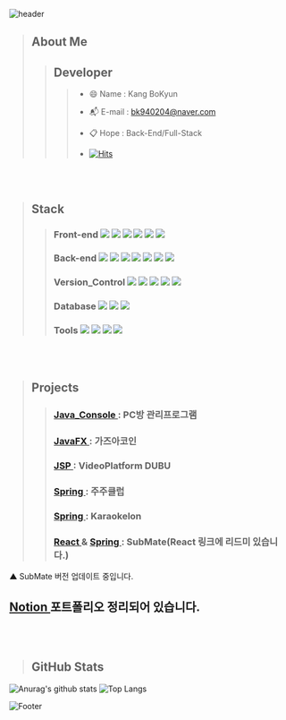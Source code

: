 ![header](https://capsule-render.vercel.app/api?type=waving&color=auto&height=300&section=header&text=강%20보균&fontSize=90)

> About Me
> ---
>> Developer
>> ---
>>> * :smile: Name : Kang BoKyun  
>>> - :mailbox_with_mail: E-mail : bk940204@naver.com
>>> + :clipboard:  Hope : Back-End/Full-Stack
>>> - [![Hits](https://hits.seeyoufarm.com/api/count/incr/badge.svg?url=https%3A%2F%2Fgithub.com%2Fkangbokyun&count_bg=%23BEBEBE&title_bg=%235E5E5E&icon=&icon_color=%23FFFFFF&title=hits&edge_flat=true)](https://hits.seeyoufarm.com)
<br />
<br />

> Stack
> ---
>> ### Front-end  <img src="https://img.shields.io/badge/-React-%2361DAFB?style=for-the-badge&logo=React&logoColor=black"> <img src="https://img.shields.io/badge/JAVASCRIPT-F7DF1E?style=for-the-badge&logo=javascript&logoColor=black"> <img src="https://img.shields.io/badge/-HTML5-%23E34F26?style=for-the-badge&logo=HTML5&logoColor=white"> <img src="https://img.shields.io/badge/-CSS3-%231572B6?style=for-the-badge&logo=CSS3&logoColor=white"> <img src="https://img.shields.io/badge/Jquery-0769AD?style=for-the-badge&logo=jquery&logoColor=white"> <img src="https://img.shields.io/badge/BootStrap-7952B3?style=for-the-badge&logo=bootstrap&logoColor=white"> 
>> ### Back-end  <img src="https://img.shields.io/badge/kotlin-7F52FF?style=for-the-badge&logo=Kotlin&logoColor=white"> <img src="https://img.shields.io/badge/java-007396?style=for-the-badge&logo=java&logoColor=white"> <img src="https://img.shields.io/badge/JSP-007396?style=for-the-badge&logo=JSP&logoColor=white"> <img src="https://img.shields.io/badge/Spring-%236DB33F?style=for-the-badge&logo=Spring&logoColor=white"> <img src="https://img.shields.io/badge/SPRINGBOOT-6DB33F?style=for-the-badge&logo=springboot&logoColor=white">  <img src="https://img.shields.io/badge/GRADLE-02303A?style=for-the-badge&logo=gradle&logoColor=white"> <img src="https://img.shields.io/badge/-Maven-%23C71A36?style=for-the-badge&logo=Apache%20Maven&logoColor=white">
>> ### Version_Control  <img src="https://img.shields.io/badge/Git-F05032?style=for-the-badge&logo=git&logoColor=white"> <img src="https://img.shields.io/badge/GitHub-181717?style=for-the-badge&logo=github&logoColor=white"> <img src="https://img.shields.io/badge/-SVN-blue?style=for-the-badge&logo=Git&logoColor=white"> <img src="https://img.shields.io/badge/-Notion-white?style=for-the-badge&logo=Notion&logoColor=black"> <img src="https://img.shields.io/badge/-Sourcetree-%230052CC?style=for-the-badge&logo=Sourcetree&logoColor=white">
>> ### Database  <img src="https://img.shields.io/badge/Oracle-F80000?style=for-the-badge&logo=Oracle&logoColor=white"> <img src="https://img.shields.io/badge/MySQL-4479A1?style=for-the-badge&logo=MySQL&logoColor=white"> <img src="https://img.shields.io/badge/-MSsql-%23CC2927?style=for-the-badge&logo=Microsoft%20SQL%20Server&logoColor=white">
>> ### Tools  <img src="https://img.shields.io/badge/-Eclipse%20IDE-%232C2255?style=for-the-badge&logo=Eclipse IDE&logoColor=white"> <img src="https://img.shields.io/badge/-IntelliJ%20IDEA-%23000000?style=for-the-badge&logo=IntelliJ%20IDEA&logoColor=white"> <img src="https://img.shields.io/badge/-Visual%20Studio%20Code-%23007ACC?style=for-the-badge&logo=Visual%20Studio%20Code&logoColor=white"> <img src="https://img.shields.io/badge/-Visual%20Studio-%235C2D91?style=for-the-badge&logo=Visual%20Studio&logoColor=white">

<br />
<br /> 

> Projects 
> ---
>> ### [ Java_Console ](https://github.com/kangbokyun/TeamPject) : PC방 관리프로그램  
>> ### [ JavaFX ](https://github.com/kangbokyun/CP2) : 가즈아코인  
>> ### [ JSP ](https://github.com/kangbokyun/youtube-jsp) : VideoPlatform DUBU  
>> ### [ Spring ](https://github.com/kangbokyun/Spring_ZooZoo) : 주주클럽  
>> ### [ Spring ](https://github.com/kangbokyun/Karaokelon/blob/master/README.md) : Karaokelon  
>> ### [ React ](https://github.com/kangbokyun/SubMate_React) & [ Spring ](https://github.com/kangbokyun/SubMate_Spring) : SubMate(React 링크에 리드미 있습니다.)

▲ SubMate 버전 업데이트 중입니다.

## [ Notion ](https://purrfect-mile-cdc.notion.site/Bokyun-Kang-fab3882e2b334ad8b6b84f9f43e2d30a) 포트폴리오 정리되어 있습니다.

<br  />
<br />

> GitHub Stats
> ---
![Anurag's github stats](https://github-readme-stats.vercel.app/api?username=kangbokyun&show_icons=true&theme=tokyonight)
![Top Langs](https://github-readme-stats.vercel.app/api/top-langs/?username=kangbokyun&layout=compact&theme=tokyonight) 

![Footer](https://capsule-render.vercel.app/api?type=waving&color=auto&height=200&section=footer)
